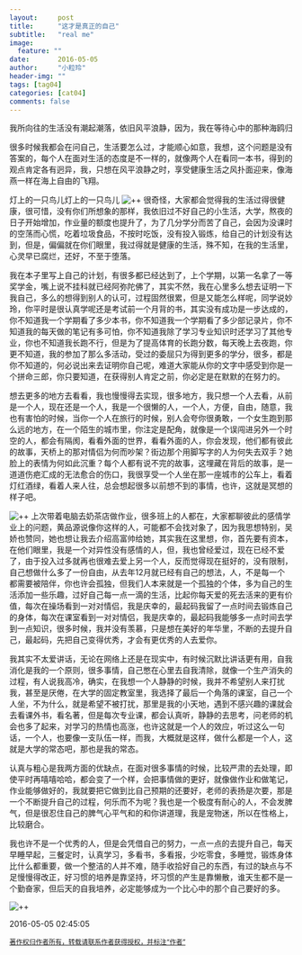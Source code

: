 ```yaml
---
layout:     post
title:      "这才是真正的自己"
subtitle:   "real me"
image:
  feature: ""
date:       2016-05-05
author:     "小粒玲"
header-img: ""
tags: [tag04]
categories: [cat04]
comments: false
---
```

<pre>我所向往的生活没有潮起潮落，依旧风平浪静，因为，我在等待心中的那种海鸥归来</pre>
很多时候我都会在问自己，生活要怎么过，才能顺心如意，我想，这个问题是没有答案的，每个人在面对生活的态度是不一样的，就像两个人在看同一本书，得到的观点肯定各有迥异，我，只想在风平浪静之时，享受健康生活之风扑面迎来，像海燕一样在海上自由的飞翔。

 

灯上的一只鸟儿灯上的一只鸟儿
![++](http://7xtust.com1.z0.glb.clouddn.com/light.jpg "light")
很奇怪，大家都会觉得我的生活过得很健康，很可惜，没有你们所想象的那样，我依旧过不好自己的小生活，大学，熬夜的日子开始增加，作业量的额度也提升了，为了几分学分而苦了自己，会因为没课时的空荡而心慌，吃着垃圾食品，不按时吃饭，没有投入锻炼，给自己的计划没有达到，但是，偏偏就在你们眼里，我过得就是健康的生活，殊不知，在我的生活里，心灵早已腐烂，还好，不至于堕落。

我在本子里写上自己的计划，有很多都已经达到了，上个学期，以第一名拿了一等奖学金，嘴上说不挂科就已经阿弥陀佛了，其实不然，我在心里多么想去证明一下我自己，多么的想得到别人的认可，过程固然很累，但是又能怎么样呢，同学说妙玲，你平时是很认真学呢还是考试前一个月背的书，其实没有成功是一步达成的，你不知道我一个学期看了多少本书，你不知道我一个学期看了多少部记录片，你不知道我的每天做的笔记有多可怕，你不知道我除了学习专业知识时还学习了其他专业，你也不知道我长跑不行，但是为了提高体育的长跑分数，每天晚上去夜跑，你更不知道，我的参加了那么多活动，受过的委屈只为得到更多的学分，很多，都是你不知道的，何必说出来去证明你自己呢，难道大家能从你的文字中感受到你是一个拼命三郎，你只要知道，在获得别人肯定之前，你必定是在默默的在努力的。

想去更多的地方去看看，我也慢慢得去实现，很多地方，我只想一个人去看，从前是一个人，现在还是一个人，我是一个很懒的人，一个人，方便，自由，随意，我也有害怕的时候，当你一个人在旅行的时候，别人会夸你很勇敢，一个女生跑到那么远的地方，在一个陌生的城市里，你注定是配角，就像是一个误闯进另外一个时空的人，都会有隔阂，看看外面的世界，看看外面的人，你会发现，他们都有彼此的故事，天桥上的那对情侣为何而吵架？街边那个用脚写字的人为何失去双手？她脸上的表情为何如此沉重？每个人都有说不完的故事，这埋藏在背后的故事，是一道道伤疤汇成的无法愈合的伤口，我很享受一个人坐在那一座城市的公车上，看着灯红酒绿，看着人来人往，总会想起很多以前想不到的事情，也许，这就是冥想的样子吧。

 
![++](http://7xtust.com1.z0.glb.clouddn.com/m.jpg "贵州")
上次带着电脑去奶茶店做作业，很多班上的人都在，大家都聊彼此的感情学业上的问题，黄品源说像你这样的人，可能都不会找对象了，因为我思想特别，吴娇也赞同，她也想让我去介绍高富帅给她，其实我在这里想，你，首先要有资本，在他们眼里，我是一个对异性没有感情的人，但，我也曾经爱过，现在已经不爱了，由于投入过多就再也很难去爱上另一个人，反而觉得现在挺好的，没有限制，自己想做什么多了一份自由，从去年12月就已经有自己的想法，人，不是每一个都需要被陪伴，你也许会孤独，但我们人本来就是一个孤独的个体，多为自己的生活添加一些乐趣，过好自己每一点一滴的生活，比起你每天爱的死去活来的更有价值，每次在操场看到一对对情侣，我是庆幸的，最起码我留了一点时间去锻炼自己的身体，每次在课室看到一对对情侣，我是庆幸的，最起码我能够多一点时间去学到一点知识，很多时候，我并没有羡慕，只是想在美好的年华里，不断的去提升自己，最起码，先把自己变得优秀，才会有更优秀的人去爱你。

我其实不太爱讲话，无论在网络上还是在现实中，有时候沉默比讲话更有用，自我消化是我的一个原则，很多事情，自己憋在心里去自我清除，就像一个生产消失的过程，有人说我高冷，确实，在我想一个人静静的时候，我并不希望别人来打扰我，甚至是厌倦，在大学的固定教室里，我选择了最后一个角落的课室，自己一个人坐，不为什么，就是希望不被打扰，那里是我的小天地，遇到不感兴趣的课就会去看课外书，看名著，但是每次专业课，都会认真听，静静的去思考，问老师的机会也多了起来，对学习的热情也高涨，也许这就是一个人的效应，听过这么一句话，一个人，也要像一支队伍一样，而我，大概就是这样，做什么都是一个人，这就是大学的常态吧，那也是我的常态。

认真与粗心是我两方面的优缺点，在面对很多事情的时候，比较严肃的去处理，即使平时再嘻嘻哈哈，都会变了一个样，会把事情做的更好，就像做作业和做笔记，作业能够做好的，我就要把它做到比自己预期的还要好，老师的表扬是次要，那是一个不断提升自己的过程，何乐而不为呢？我也是一个极度有耐心的人，不会发脾气，但是很忍住自己的脾气心平气和的和你讲道理，我是宠物迷，所以在性格上，比较磨合。

我也许不是一个优秀的人，但是会凭借自己的努力，一点一点的去提升自己，每天早睡早起，三餐定时，认真学习，多看书，多看报，少吃零食，多睡觉，锻炼身体比什么都重要，做一个整洁的人并不难，随手收拾好自己的东西，有过的缺点与不足慢慢得改正，好习惯的培养是靠坚持，坏习惯的产生是靠懒散，谁天生都不是一个勤奋家，但后天的自我培养，必定能够成为一个比心中的那个自己要好的多。 

![++](http://7xtust.com1.z0.glb.clouddn.com/huo.jpg "火车站")
<p>2016-05-05 02:45:05</p>
<small><a href="http://www.jianshu.com/p/94416b3d704e">著作权归作者所有，转载请联系作者获得授权，并标注“作者”</a></small>
